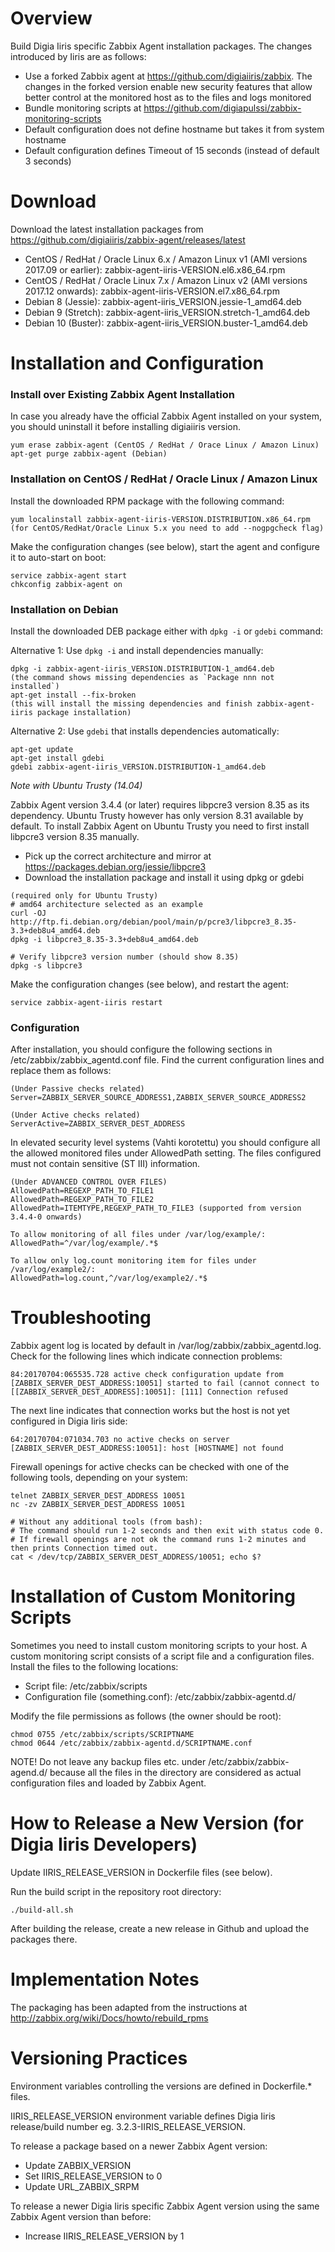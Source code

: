 # Overview

Build Digia Iiris specific Zabbix Agent installation packages. The changes introduced by Iiris are as follows:

- Use a forked Zabbix agent at https://github.com/digiaiiris/zabbix. The changes in the forked version
  enable new security features that allow better control at the monitored host as to the files and
  logs monitored
- Bundle monitoring scripts at https://github.com/digiapulssi/zabbix-monitoring-scripts
- Default configuration does not define hostname but takes it from system hostname
- Default configuration defines Timeout of 15 seconds (instead of default 3 seconds)

# Download

Download the latest installation packages from https://github.com/digiaiiris/zabbix-agent/releases/latest

- CentOS / RedHat / Oracle Linux 6.x / Amazon Linux v1 (AMI versions 2017.09 or earlier): zabbix-agent-iiris-VERSION.el6.x86_64.rpm
- CentOS / RedHat / Oracle Linux 7.x / Amazon Linux v2 (AMI versions 2017.12 onwards): zabbix-agent-iiris-VERSION.el7.x86_64.rpm
- Debian 8 (Jessie): zabbix-agent-iiris_VERSION.jessie-1_amd64.deb
- Debian 9 (Stretch): zabbix-agent-iiris_VERSION.stretch-1_amd64.deb
- Debian 10 (Buster): zabbix-agent-iiris_VERSION.buster-1_amd64.deb

# Installation and Configuration

### Install over Existing Zabbix Agent Installation

In case you already have the official Zabbix Agent installed on your system,
you should uninstall it before installing digiaiiris version.

```
yum erase zabbix-agent (CentOS / RedHat / Orace Linux / Amazon Linux)
apt-get purge zabbix-agent (Debian)
```

### Installation on CentOS / RedHat / Oracle Linux / Amazon Linux

Install the downloaded RPM package with the following command:

```
yum localinstall zabbix-agent-iiris-VERSION.DISTRIBUTION.x86_64.rpm
(for CentOS/RedHat/Oracle Linux 5.x you need to add --nogpgcheck flag)
```

Make the configuration changes (see below), start the agent and configure it to auto-start on boot:

```
service zabbix-agent start
chkconfig zabbix-agent on
```

### Installation on Debian

Install the downloaded DEB package either with `dpkg -i` or `gdebi` command:

Alternative 1: Use `dpkg -i` and install dependencies manually:
```
dpkg -i zabbix-agent-iiris_VERSION.DISTRIBUTION-1_amd64.deb
(the command shows missing dependencies as `Package nnn not installed`)
apt-get install --fix-broken
(this will install the missing dependencies and finish zabbix-agent-iiris package installation)
```

Alternative 2: Use `gdebi` that installs dependencies automatically:

```
apt-get update
apt-get install gdebi
gdebi zabbix-agent-iiris_VERSION.DISTRIBUTION-1_amd64.deb
```

*Note with Ubuntu Trusty (14.04)*

Zabbix Agent version 3.4.4 (or later) requires libpcre3 version 8.35 as its dependency.
Ubuntu Trusty however has only version 8.31 available by default.
To install Zabbix Agent on Ubuntu Trusty you need to first install libpcre3 version 8.35 manually.

* Pick up the correct architecture and mirror at https://packages.debian.org/jessie/libpcre3
* Download the installation package and install it using dpkg or gdebi

```
(required only for Ubuntu Trusty)
# amd64 architecture selected as an example
curl -OJ http://ftp.fi.debian.org/debian/pool/main/p/pcre3/libpcre3_8.35-3.3+deb8u4_amd64.deb
dpkg -i libpcre3_8.35-3.3+deb8u4_amd64.deb

# Verify libpcre3 version number (should show 8.35)
dpkg -s libpcre3
```

Make the configuration changes (see below), and restart the agent:

```
service zabbix-agent-iiris restart
```

### Configuration

After installation, you should configure the following sections in /etc/zabbix/zabbix_agentd.conf file.
Find the current configuration lines and replace them as follows:
```
(Under Passive checks related)
Server=ZABBIX_SERVER_SOURCE_ADDRESS1,ZABBIX_SERVER_SOURCE_ADDRESS2

(Under Active checks related)
ServerActive=ZABBIX_SERVER_DEST_ADDRESS
```

In elevated security level systems (Vahti korotettu) you should configure all
the allowed monitored files under AllowedPath setting. The files configured must
not contain sensitive (ST III) information.

```
(Under ADVANCED CONTROL OVER FILES)
AllowedPath=REGEXP_PATH_TO_FILE1
AllowedPath=REGEXP_PATH_TO_FILE2
AllowedPath=ITEMTYPE,REGEXP_PATH_TO_FILE3 (supported from version 3.4.4-0 onwards)

To allow monitoring of all files under /var/log/example/:
AllowedPath=^/var/log/example/.*$

To allow only log.count monitoring item for files under /var/log/example2/:
AllowedPath=log.count,^/var/log/example2/.*$
```

# Troubleshooting

Zabbix agent log is located by default in /var/log/zabbix/zabbix_agentd.log.
Check for the following lines which indicate connection problems:

```
84:20170704:065535.728 active check configuration update from [ZABBIX_SERVER_DEST_ADDRESS:10051] started to fail (cannot connect to [[ZABBIX_SERVER_DEST_ADDRESS]:10051]: [111] Connection refused
```

The next line indicates that connection works but the host is not yet configured in Digia Iiris side:
```
64:20170704:071034.703 no active checks on server [ZABBIX_SERVER_DEST_ADDRESS:10051]: host [HOSTNAME] not found
```

Firewall openings for active checks can be checked with one of the following tools, depending on your system:
```
telnet ZABBIX_SERVER_DEST_ADDRESS 10051
nc -zv ZABBIX_SERVER_DEST_ADDRESS 10051

# Without any additional tools (from bash):
# The command should run 1-2 seconds and then exit with status code 0.
# If firewall openings are not ok the command runs 1-2 minutes and then prints Connection timed out.
cat < /dev/tcp/ZABBIX_SERVER_DEST_ADDRESS/10051; echo $?
```

# Installation of Custom Monitoring Scripts

Sometimes you need to install custom monitoring scripts to your host.
A custom monitoring script consists of a script file and a configuration files.
Install the files to the following locations:

- Script file: /etc/zabbix/scripts
- Configuration file (something.conf): /etc/zabbix/zabbix-agentd.d/

Modify the file permissions as follows (the owner should be root):

```
chmod 0755 /etc/zabbix/scripts/SCRIPTNAME
chmod 0644 /etc/zabbix/zabbix-agentd.d/SCRIPTNAME.conf
```

NOTE! Do not leave any backup files etc. under /etc/zabbix/zabbix-agend.d/ because
all the files in the directory are considered as actual configuration files and loaded by Zabbix Agent.

# How to Release a New Version (for Digia Iiris Developers)

Update IIRIS_RELEASE_VERSION in Dockerfile files (see below).

Run the build script in the repository root directory:

```
./build-all.sh
```

After building the release, create a new release in Github and upload the packages there.

# Implementation Notes

The packaging has been adapted from the instructions at http://zabbix.org/wiki/Docs/howto/rebuild_rpms

# Versioning Practices

Environment variables controlling the versions are defined in Dockerfile.* files.

IIRIS_RELEASE_VERSION environment variable defines Digia Iiris release/build number
eg. 3.2.3-IIRIS_RELEASE_VERSION.

To release a package based on a newer Zabbix Agent version:

- Update ZABBIX_VERSION
- Set IIRIS_RELEASE_VERSION to 0
- Update URL_ZABBIX_SRPM

To release a newer Digia Iiris specific Zabbix Agent version using the same Zabbix Agent version than before:

- Increase IIRIS_RELEASE_VERSION by 1
